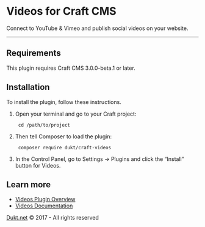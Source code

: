 # Videos for Craft CMS

Connect to YouTube & Vimeo and publish social videos on your website.

-------------------------------------------

## Requirements

This plugin requires Craft CMS 3.0.0-beta.1 or later.

## Installation

To install the plugin, follow these instructions.

1. Open your terminal and go to your Craft project:

        cd /path/to/project

2. Then tell Composer to load the plugin:

        composer require dukt/craft-videos

3. In the Control Panel, go to Settings → Plugins and click the “Install” button for Videos.

## Learn more

- [Videos Plugin Overview](https://dukt.net/craft/videos/)
- [Videos Documentation](https://dukt.net/craft/videos/docs)

[Dukt.net](https://dukt.net/) © 2017 - All rights reserved